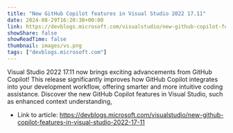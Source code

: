 ```yaml
---
title: "New GitHub Copilot features in Visual Studio 2022 17.11"
date: 2024-08-29T16:20:38+00:00
link: https://devblogs.microsoft.com/visualstudio/new-github-copilot-features-in-visual-studio-2022-17-11
showShare: false
showReadTime: false
thumbnail: images/vs.png
tags: ["devblogs.microsoft.com"]
---
```

Visual Studio 2022 17.11 now brings exciting advancements from GitHub Copilot! This release significantly improves how GitHub Copilot integrates into your development workflow, offering smarter and more intuitive coding assistance. Discover the new GitHub Copilot features in Visual Studio, such as enhanced context understanding,

- Link to article: https://devblogs.microsoft.com/visualstudio/new-github-copilot-features-in-visual-studio-2022-17-11
